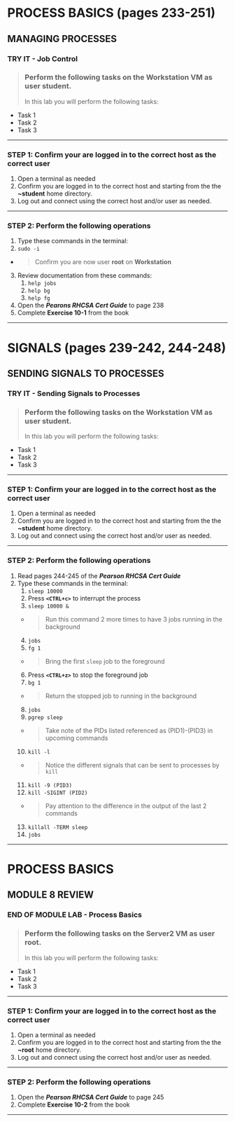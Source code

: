 # PROCESS BASICS (pages 233-251)
## MANAGING PROCESSES

### TRY IT - Job Control

> ### Perform the following tasks on the **Workstation VM** as user **student**.
> In this lab you will perform the following tasks:
- Task 1
- Task 2
- Task 3


******
### STEP 1: Confirm your are logged in to the correct host as the correct user
1. Open a terminal as needed
2. Confirm you are logged in to the correct host and starting from the the **~student** home directory.
3. Log out and connect using the correct host and/or user as needed.
******
### STEP 2: Perform the following operations
1. Type these commands in the terminal: 
2. `sudo -i `
- > Confirm you are now user **root** on **Workstation**
3. Review documentation from these commands:
    1) `help jobs`
    2) `help bg`
    3) `help fg`
3. Open the ***Pearons RHCSA Cert Guide*** to page 238
4. Complete **Exercise 10-1** from the book

******

# SIGNALS (pages 239-242, 244-248)
## SENDING SIGNALS TO PROCESSES

### TRY IT - Sending Signals to Processes

> ### Perform the following tasks on the **Workstation VM** as user **student**.
> In this lab you will perform the following tasks:
- Task 1
- Task 2
- Task 3


******
### STEP 1: Confirm your are logged in to the correct host as the correct user
1. Open a terminal as needed
2. Confirm you are logged in to the correct host and starting from the the **~student** home directory.
3. Log out and connect using the correct host and/or user as needed.
******
### STEP 2: Perform the following operations
1. Read pages 244-245 of the ***Pearson RHCSA Cert Guide***
2. Type these commands in the terminal: 
    1) `sleep 10000 `
    2) Press **`<CTRL+c>`** to interrupt the process
    3) `sleep 10000 &`
    - > Run this command 2 more times to have 3 jobs running in the background
    4) `jobs`
    5) `fg 1`
    - > Bring the first `sleep` job to the foreground
    6) Press **`<CTRL+z>`** to stop the foreground job
    7) `bg 1`
    - > Return the stopped job to running in the background
    8) `jobs`
    9) `pgrep sleep`
    - > Take note of the PIDs listed referenced as (PID1)-(PID3) in upcoming commands
    10) `kill -l`
    - > Notice the different signals that can be sent to processes by `kill`
    11) `kill -9 (PID3)`
    12) `kill -SIGINT (PID2)`
    - > Pay attention to the difference in the output of the last 2 commands
    13) `killall -TERM sleep`
    14) `jobs`

******

# PROCESS BASICS
## MODULE 8 REVIEW

### END OF MODULE LAB - Process Basics

> ### Perform the following tasks on the **Server2 VM** as user **root**.
> In this lab you will perform the following tasks:
- Task 1
- Task 2
- Task 3


******
### STEP 1: Confirm your are logged in to the correct host as the correct user
1. Open a terminal as needed
2. Confirm you are logged in to the correct host and starting from the the **~root** home directory.
3. Log out and connect using the correct host and/or user as needed.
******
### STEP 2: Perform the following operations
1. Open the ***Pearson RHCSA Cert Guide*** to page 245
2. Complete **Exercise 10-2** from the book

******
